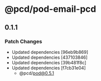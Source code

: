 # @pcd/pod-email-pcd

## 0.1.1

### Patch Changes

- Updated dependencies [96eb9b869]
- Updated dependencies [437103846]
- Updated dependencies [39b481f8c]
- Updated dependencies [f7cb31e04]
  - @pcd/pod@0.5.1
